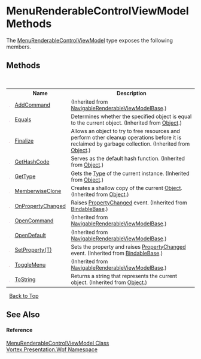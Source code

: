 # MenuRenderableControlViewModel Methods
 

The <a href="T_Vortex_Presentation_Wpf_MenuRenderableControlViewModel.md">MenuRenderableControlViewModel</a> type exposes the following members.


## Methods
&nbsp;<table><tr><th></th><th>Name</th><th>Description</th></tr><tr><td>![Public method](media/pubmethod.gif "Public method")</td><td><a href="M_Vortex_Presentation_Wpf_NavigableRenderableViewModelBase_AddCommand.md">AddCommand</a></td><td> (Inherited from <a href="T_Vortex_Presentation_Wpf_NavigableRenderableViewModelBase.md">NavigableRenderableViewModelBase</a>.)</td></tr><tr><td>![Public method](media/pubmethod.gif "Public method")</td><td><a href="http://msdn2.microsoft.com/en-us/library/bsc2ak47" target="_blank">Equals</a></td><td>
Determines whether the specified object is equal to the current object.
 (Inherited from <a href="http://msdn2.microsoft.com/en-us/library/e5kfa45b" target="_blank">Object</a>.)</td></tr><tr><td>![Protected method](media/protmethod.gif "Protected method")</td><td><a href="http://msdn2.microsoft.com/en-us/library/4k87zsw7" target="_blank">Finalize</a></td><td>
Allows an object to try to free resources and perform other cleanup operations before it is reclaimed by garbage collection.
 (Inherited from <a href="http://msdn2.microsoft.com/en-us/library/e5kfa45b" target="_blank">Object</a>.)</td></tr><tr><td>![Public method](media/pubmethod.gif "Public method")</td><td><a href="http://msdn2.microsoft.com/en-us/library/zdee4b3y" target="_blank">GetHashCode</a></td><td>
Serves as the default hash function.
 (Inherited from <a href="http://msdn2.microsoft.com/en-us/library/e5kfa45b" target="_blank">Object</a>.)</td></tr><tr><td>![Public method](media/pubmethod.gif "Public method")</td><td><a href="http://msdn2.microsoft.com/en-us/library/dfwy45w9" target="_blank">GetType</a></td><td>
Gets the <a href="http://msdn2.microsoft.com/en-us/library/42892f65" target="_blank">Type</a> of the current instance.
 (Inherited from <a href="http://msdn2.microsoft.com/en-us/library/e5kfa45b" target="_blank">Object</a>.)</td></tr><tr><td>![Protected method](media/protmethod.gif "Protected method")</td><td><a href="http://msdn2.microsoft.com/en-us/library/57ctke0a" target="_blank">MemberwiseClone</a></td><td>
Creates a shallow copy of the current <a href="http://msdn2.microsoft.com/en-us/library/e5kfa45b" target="_blank">Object</a>.
 (Inherited from <a href="http://msdn2.microsoft.com/en-us/library/e5kfa45b" target="_blank">Object</a>.)</td></tr><tr><td>![Protected method](media/protmethod.gif "Protected method")</td><td><a href="M_Vortex_Presentation_Wpf_BindableBase_OnPropertyChanged.md">OnPropertyChanged</a></td><td>
Raises <a href="http://msdn2.microsoft.com/en-us/library/ms133023" target="_blank">PropertyChanged</a> event.
 (Inherited from <a href="T_Vortex_Presentation_Wpf_BindableBase.md">BindableBase</a>.)</td></tr><tr><td>![Public method](media/pubmethod.gif "Public method")</td><td><a href="M_Vortex_Presentation_Wpf_NavigableRenderableViewModelBase_OpenCommand.md">OpenCommand</a></td><td> (Inherited from <a href="T_Vortex_Presentation_Wpf_NavigableRenderableViewModelBase.md">NavigableRenderableViewModelBase</a>.)</td></tr><tr><td>![Public method](media/pubmethod.gif "Public method")</td><td><a href="M_Vortex_Presentation_Wpf_NavigableRenderableViewModelBase_OpenDefault.md">OpenDefault</a></td><td> (Inherited from <a href="T_Vortex_Presentation_Wpf_NavigableRenderableViewModelBase.md">NavigableRenderableViewModelBase</a>.)</td></tr><tr><td>![Protected method](media/protmethod.gif "Protected method")</td><td><a href="M_Vortex_Presentation_Wpf_BindableBase_SetProperty__1.md">SetProperty(T)</a></td><td>
Sets the property and raises <a href="http://msdn2.microsoft.com/en-us/library/ms133023" target="_blank">PropertyChanged</a> event.
 (Inherited from <a href="T_Vortex_Presentation_Wpf_BindableBase.md">BindableBase</a>.)</td></tr><tr><td>![Protected method](media/protmethod.gif "Protected method")</td><td><a href="M_Vortex_Presentation_Wpf_NavigableRenderableViewModelBase_ToggleMenu.md">ToggleMenu</a></td><td> (Inherited from <a href="T_Vortex_Presentation_Wpf_NavigableRenderableViewModelBase.md">NavigableRenderableViewModelBase</a>.)</td></tr><tr><td>![Public method](media/pubmethod.gif "Public method")</td><td><a href="http://msdn2.microsoft.com/en-us/library/7bxwbwt2" target="_blank">ToString</a></td><td>
Returns a string that represents the current object.
 (Inherited from <a href="http://msdn2.microsoft.com/en-us/library/e5kfa45b" target="_blank">Object</a>.)</td></tr></table>&nbsp;
<a href="#menurenderablecontrolviewmodel-methods">Back to Top</a>

## See Also


#### Reference
<a href="T_Vortex_Presentation_Wpf_MenuRenderableControlViewModel.md">MenuRenderableControlViewModel Class</a><br /><a href="N_Vortex_Presentation_Wpf.md">Vortex.Presentation.Wpf Namespace</a><br />
